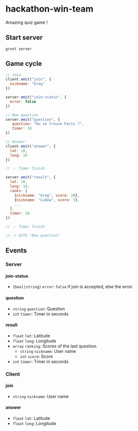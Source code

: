 # hackathon-win-team

Amazing quiz game !

## Start server

```
grunt server
```

## Game cycle

```js
// Join
client.emit("join", {
  nickname: "Greg"
})

server.emit("join-status", {
  error: false
})

// New question
server.emit("question", {
   question: "Ou se trouve Paris ?",
   timer: 10
})

// Answer
client.emit("answer", {
  lat: 10,
  long: 10
})

// -- Timer finish

server.emit("result", {
  lat: 10,
  long: 10,
  ranks: [
    {nickname: "Greg", score: 10},
    {nickname: "Ludow", score: 5},
    ...
  ],
  timer: 10
})

// -- Timer finish

// -> GOTO "New question"
```

## Events

### Server

#### join-status

* `{bool|string}` `error`: `false` if join is accepted, else the error.

#### question

* `string` `question`: Question
* `int` `timer`: Timer in seconds

#### result

* `float` `lat`: Latitude
* `float` `long`: Longitude
* `array` `ranking`: Scores of the last question.
  * `string` `nickname`: User name
  * `int` `score`: Score
* `int` `timer`: Timer in seconds

### Client

#### join

* `string` `nickname`: User name

#### answer

* `float` `lat`: Latitude
* `float` `long`: Longitude

